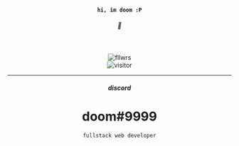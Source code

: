 <center>
  <h4 align="center"><code>hi, im doom :P</code></h4>
  <h5 align="center">🍩</h5>
  <br>
  <p align="center" align-items="center">
    <img alt="fllwrs" src="https://img.shields.io/github/followers/notDoom?logo=github&style=for-the-badge" />
  </a>
  <br>
  <a align="center" align-items="center">
    <img alt="visitor" src="https://visitor-badge.laobi.icu/badge?page_id=notDoom.notDoom" />
  </a>
  <hr>
  <h5 align='center'>discord</h5>
  <h1 align='center'>doom#9999</h1>
  <p align="center"><code>fullstack web developer</code></p>
</center>
